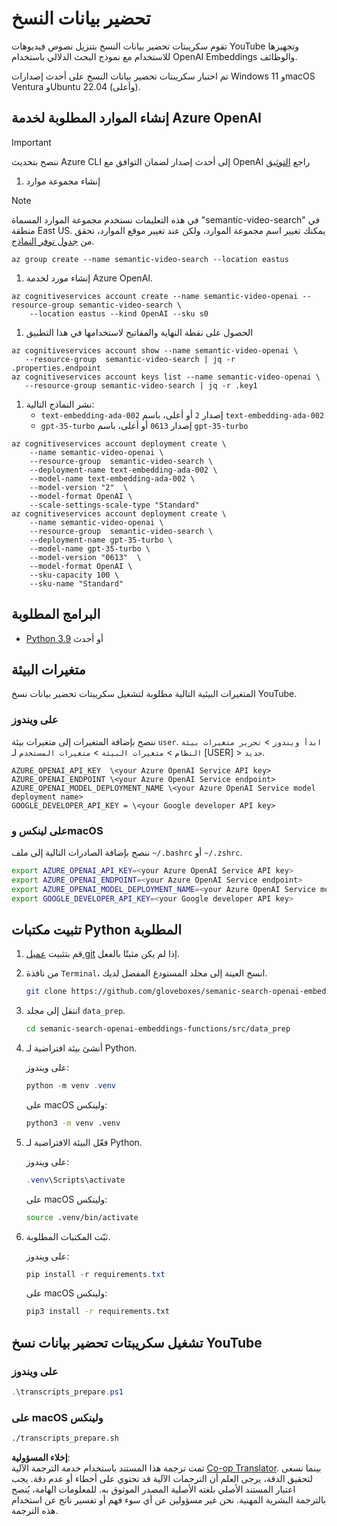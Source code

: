 <!--
CO_OP_TRANSLATOR_METADATA:
{
  "original_hash": "0d69f2d5814a698d3de5d0235940b5ae",
  "translation_date": "2025-07-09T13:06:54+00:00",
  "source_file": "08-building-search-applications/scripts/README.md",
  "language_code": "ar"
}
-->
# تحضير بيانات النسخ

تقوم سكريبتات تحضير بيانات النسخ بتنزيل نصوص فيديوهات YouTube وتجهيزها للاستخدام مع نموذج البحث الدلالي باستخدام OpenAI Embeddings والوظائف.

تم اختبار سكريبتات تحضير بيانات النسخ على أحدث إصدارات Windows 11 وmacOS Ventura وUbuntu 22.04 (وأعلى).

## إنشاء الموارد المطلوبة لخدمة Azure OpenAI

> [!IMPORTANT]
> ننصح بتحديث Azure CLI إلى أحدث إصدار لضمان التوافق مع OpenAI
> راجع [التوثيق](https://learn.microsoft.com/cli/azure/update-azure-cli?WT.mc_id=academic-105485-koreyst)

1. إنشاء مجموعة موارد

> [!NOTE]
> في هذه التعليمات نستخدم مجموعة الموارد المسماة "semantic-video-search" في منطقة East US.
> يمكنك تغيير اسم مجموعة الموارد، ولكن عند تغيير موقع الموارد،
> تحقق من [جدول توفر النماذج](https://aka.ms/oai/models?WT.mc_id=academic-105485-koreyst).

```console
az group create --name semantic-video-search --location eastus
```

1. إنشاء مورد لخدمة Azure OpenAI.

```console
az cognitiveservices account create --name semantic-video-openai --resource-group semantic-video-search \
    --location eastus --kind OpenAI --sku s0
```

1. الحصول على نقطة النهاية والمفاتيح لاستخدامها في هذا التطبيق

```console
az cognitiveservices account show --name semantic-video-openai \
   --resource-group  semantic-video-search | jq -r .properties.endpoint
az cognitiveservices account keys list --name semantic-video-openai \
   --resource-group semantic-video-search | jq -r .key1
```

1. نشر النماذج التالية:
   - `text-embedding-ada-002` إصدار `2` أو أعلى، باسم `text-embedding-ada-002`
   - `gpt-35-turbo` إصدار `0613` أو أعلى، باسم `gpt-35-turbo`

```console
az cognitiveservices account deployment create \
    --name semantic-video-openai \
    --resource-group  semantic-video-search \
    --deployment-name text-embedding-ada-002 \
    --model-name text-embedding-ada-002 \
    --model-version "2"  \
    --model-format OpenAI \
    --scale-settings-scale-type "Standard"
az cognitiveservices account deployment create \
    --name semantic-video-openai \
    --resource-group  semantic-video-search \
    --deployment-name gpt-35-turbo \
    --model-name gpt-35-turbo \
    --model-version "0613"  \
    --model-format OpenAI \
    --sku-capacity 100 \
    --sku-name "Standard"
```

## البرامج المطلوبة

- [Python 3.9](https://www.python.org/downloads/?WT.mc_id=academic-105485-koreyst) أو أحدث

## متغيرات البيئة

المتغيرات البيئية التالية مطلوبة لتشغيل سكريبتات تحضير بيانات نسخ YouTube.

### على ويندوز

ننصح بإضافة المتغيرات إلى متغيرات بيئة `user`.
`ابدأ ويندوز` > `تحرير متغيرات بيئة النظام` > `متغيرات البيئة` > `متغيرات المستخدم` لـ [USER] > `جديد`.

```text
AZURE_OPENAI_API_KEY  \<your Azure OpenAI Service API key>
AZURE_OPENAI_ENDPOINT \<your Azure OpenAI Service endpoint>
AZURE_OPENAI_MODEL_DEPLOYMENT_NAME \<your Azure OpenAI Service model deployment name>
GOOGLE_DEVELOPER_API_KEY = \<your Google developer API key>
```



### على لينكس وmacOS

ننصح بإضافة الصادرات التالية إلى ملف `~/.bashrc` أو `~/.zshrc`.

```bash
export AZURE_OPENAI_API_KEY=<your Azure OpenAI Service API key>
export AZURE_OPENAI_ENDPOINT=<your Azure OpenAI Service endpoint>
export AZURE_OPENAI_MODEL_DEPLOYMENT_NAME=<your Azure OpenAI Service model deployment name>
export GOOGLE_DEVELOPER_API_KEY=<your Google developer API key>
```

## تثبيت مكتبات Python المطلوبة

1. قم بتثبيت [عميل git](https://git-scm.com/downloads?WT.mc_id=academic-105485-koreyst) إذا لم يكن مثبتًا بالفعل.
1. من نافذة `Terminal`، انسخ العينة إلى مجلد المستودع المفضل لديك.

    ```bash
    git clone https://github.com/gloveboxes/semanic-search-openai-embeddings-functions.git
    ```

1. انتقل إلى مجلد `data_prep`.

   ```bash
   cd semanic-search-openai-embeddings-functions/src/data_prep
   ```

1. أنشئ بيئة افتراضية لـ Python.

    على ويندوز:

    ```powershell
    python -m venv .venv
    ```

    على macOS ولينكس:

    ```bash
    python3 -m venv .venv
    ```

1. فعّل البيئة الافتراضية لـ Python.

   على ويندوز:

   ```powershell
   .venv\Scripts\activate
   ```

   على macOS ولينكس:

   ```bash
   source .venv/bin/activate
   ```

1. ثبّت المكتبات المطلوبة.

   على ويندوز:

   ```powershell
   pip install -r requirements.txt
   ```

   على macOS ولينكس:

   ```bash
   pip3 install -r requirements.txt
   ```

## تشغيل سكريبتات تحضير بيانات نسخ YouTube

### على ويندوز

```powershell
.\transcripts_prepare.ps1
```

### على macOS ولينكس

```bash
./transcripts_prepare.sh
```

**إخلاء المسؤولية**:  
تمت ترجمة هذا المستند باستخدام خدمة الترجمة الآلية [Co-op Translator](https://github.com/Azure/co-op-translator). بينما نسعى لتحقيق الدقة، يرجى العلم أن الترجمات الآلية قد تحتوي على أخطاء أو عدم دقة. يجب اعتبار المستند الأصلي بلغته الأصلية المصدر الموثوق به. للمعلومات الهامة، يُنصح بالترجمة البشرية المهنية. نحن غير مسؤولين عن أي سوء فهم أو تفسير ناتج عن استخدام هذه الترجمة.